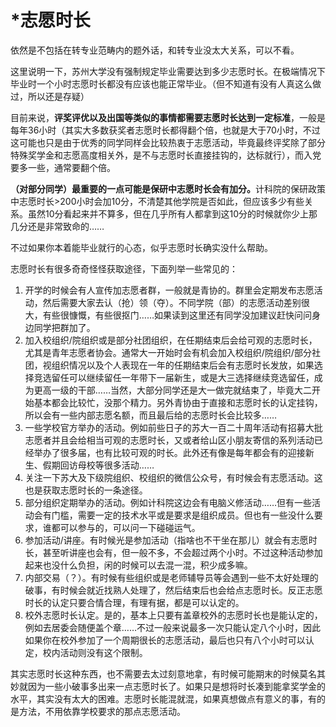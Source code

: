 # *志愿时长

依然是不包括在转专业范畴内的题外话，和转专业没太大关系，可以不看。

这里说明一下，苏州大学没有强制规定毕业需要达到多少志愿时长。在极端情况下毕业时一个小时志愿时长都没有应该也能正常毕业。（但不知道有没有人真这么做过，所以还是存疑）

目前来说，**评奖评优以及出国等类似的事情都需要志愿时长达到一定标准**，一般是每年36小时（其实大多数获奖者志愿时长都得翻个倍，也就是大于70小时，不过这可能也只是由于优秀的同学同样会比较热衷于志愿活动，毕竟最终评奖除了部分特殊奖学金和志愿高度相关外，是不与志愿时长直接挂钩的，达标就行），而入党要多一些，通常要翻个倍。

<b>（对部分同学）最重要的一点可能是保研中志愿时长会有加分。</b>计科院的保研政策中志愿时长>200小时会加10分，不清楚其他学院是否如此，但应该多少有些关系。虽然10分看起来并不算多，但在几乎所有人都拿到这10分的时候就你少上那几分还是非常致命的……

不过如果你本着能毕业就行的心态，似乎志愿时长确实没什么帮助。

志愿时长有很多奇奇怪怪获取途径，下面列举一些常见的：

1. 开学的时候会有人宣传加志愿者群，一般就是青协的。群里会定期发布志愿活动，然后需要大家去认（抢）领（夺）。不同学院（部）的志愿活动差别很大，有些很慷慨，有些很抠门……如果读到这里还有同学没加建议赶快问问身边同学把群加了。
2. 加入校组织/院组织或是部分社团组织，在任期结束后会给可观的志愿时长，尤其是青年志愿者协会。通常大一开始时会有机会加入校组织/院组织/部分社团，视组织情况以及个人表现在一年的任期结束后会有志愿时长发放，如果选择竞选留任可以继续留任一年带下一届新生，或是大三选择继续竞选留任，成为更高一级的干部……当然，大部分同学还是大一做完就结束了，毕竟大二开始基本都会比较忙，没那个精力。另外青协由于直接和志愿时长的认定挂钩，所以会有一些内部志愿名额，而且最后给的志愿时长会比较多……
3. 一些学校官方举办的活动。例如前些日子的苏大一百二十周年活动有招募大批志愿者并且会给相当可观的志愿时长，又或者给山区小朋友寄信的系列活动已经举办了很多届，也有比较可观的时长。此外还有像是每年都会有的迎接新生、假期回访母校等很多活动……
4. 关注一下苏大及下级院组织、校组织的微信公众号，有时候会有志愿活动。这也是获取志愿时长的一条途径。
5. 部分组织定期举办的活动。例如计科院这边会有电脑义修活动……但有一些活动会有门槛，需要一定的技术水平或是要求是组织成员。但也有一些没什么要求，谁都可以参与的，可以问一下碰碰运气。
6. 参加活动/讲座。有时候光是参加活动（指啥也不干坐在那儿）就会有志愿时长，甚至听讲座也会有，但一般不多，不会超过两个小时。不过这种活动参加起来也没什么负担，闲的时候可以去混一混，积少成多嘛。
7. 内部交易（？）。有时候有些组织或是老师辅导员等会遇到一些不太好处理的破事，有时候会就近找熟人处理了，然后结束后也会给点志愿时长。反正志愿时长的认定只要合情合理，有理有据，都是可以认定的。
8. 校外志愿时长认定。是的，基本上只要有盖章校外的志愿时长也是能认定的，例如去居委会随便盖个章……不过一般来说最多一次只能认定八个小时，因此如果你在校外参加了一个周期很长的志愿活动，最后也只有八个小时可以认定，校内活动则没有这个限制。

其实志愿时长这种东西，也不需要去太过刻意地拿，有时候可能期末的时候莫名其妙就因为一些小破事多出来一点志愿时长了。如果只是想将时长凑到能拿奖学金的水平，其实没有太大的困难。志愿时长能混就混，如果真想做点有意义的事，有的是方法，不用依靠学校要求的那点志愿活动。